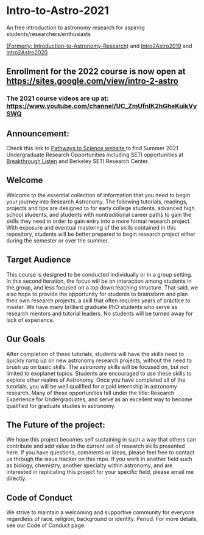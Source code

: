 # Intro-to-Astro-2021
An free introduction to astronomy research for aspiring students/researchers/enthusiasts

[(Formerly: Introduction-to-Astronomy-Research)](https://github.com/howardisaacson/Introduction-to-Astronomy-Research-2018) and
[Intro2Astro2019](https://github.com/howardisaacson/Intro-to-Astro-2019) and
[Intro2Astro2020](https://github.com/howardisaacson/Intro-to-Astro-2020)

## Enrollment for the 2022 course is now open at https://sites.google.com/view/intro-2-astro

### The 2021 course videos are up at: https://www.youtube.com/channel/UC_ZmUfnIK2hGheKuikVySWQ

## Announcement:
Check this link to [Pathways to Science website ](https://pathwaystoscience.org/Undergrads.aspx) to find Summer 2021 Undergraduate Research Opportunities including SETI opportunities at [Breakthrough Listen](https://seti.berkeley.edu/Internship.html) and Berkeley SETI Research Center.

## Welcome
 Welcome to the essential collection of information that you need to begin your journey into Research Astronomy. The following tutorials, readings, projects and tips are designed to for early college students, advanced high school students, and students with nontraditional career paths to gain the skills they need in order to gain entry into a more formal research project. With exposure and eventual mastering of the skills contained in this repository, students will be better prepared to begin research project either during the semester or over the summer.

## Target Audience
This course is designed to be conducted individually or in a group setting. In this second iteration, the focus will be on interaction among students in the group, and less focused on a top down teaching structure. That said, we also hope to provide the opportunity for students to brainstorm and plan their own research projects, a skill that often requires years of practice to master. We have many brilliant graduate PhD students who serve as research mentors and tutorial leaders. No students will be turned away for lack of experience.

## Our Goals
After completion of these tutorials, students will have the skills need to quickly ramp up on new astronomy research projects, without the need to brush up on basic skills. The astronomy skills will be focused on, but not limited to exoplanet topics. Students are encouraged to use these skills to explore other realms of Astronomy. Once you have completed all of the tutorials, you will be well qualified for a paid internship in astronomy research. Many of these opportunities fall under the title: Research Experience for Undergraduates, and serve as an excellent way to become qualified for graduate studies in astronomy.

## The Future of the project:
We hope this project becomes self sustaining in such a way that others can contribute and add value to the current set of research skills presented here. If you have questions, comments or ideas, please feel free to contact us through the issue tracker on this repo. If you work in another field such as biology, chemistry, another specialty within astronomy, and are interested in replicating this project for your specific field, please email me directly.

## Code of Conduct
We strive to maintain a welcoming and supportive community for everyone regardless of race, religion, background or identity. Period. For more details, see our Code of Conduct page.
